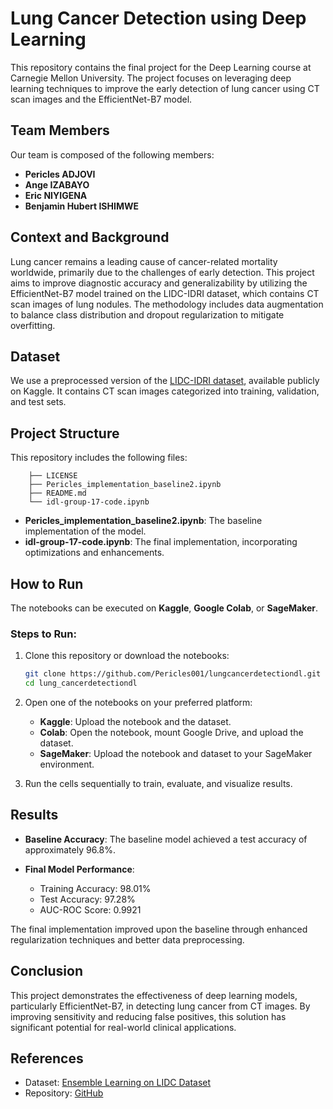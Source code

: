 # Lung Cancer Detection using Deep Learning

This repository contains the final project for the Deep Learning course at Carnegie Mellon University. The project focuses on leveraging deep learning techniques to improve the early detection of lung cancer using CT scan images and the EfficientNet-B7 model.

## Team Members

Our team is composed of the following members:
- **Pericles ADJOVI**
- **Ange IZABAYO**
- **Eric NIYIGENA**
- **Benjamin Hubert ISHIMWE**

## Context and Background

Lung cancer remains a leading cause of cancer-related mortality worldwide, primarily due to the challenges of early detection. This project aims to improve diagnostic accuracy and generalizability by utilizing the EfficientNet-B7 model trained on the LIDC-IDRI dataset, which contains CT scan images of lung nodules. The methodology includes data augmentation to balance class distribution and dropout regularization to mitigate overfitting.

## Dataset

We use a preprocessed version of the [LIDC-IDRI dataset](https://www.kaggle.com/datasets/mahounanpericles/ensemble-learning-on-lidc-dataset), available publicly on Kaggle. It contains CT scan images categorized into training, validation, and test sets.

## Project Structure

This repository includes the following files:


        ├── LICENSE
        ├── Pericles_implementation_baseline2.ipynb
        ├── README.md
        └── idl-group-17-code.ipynb



- **Pericles_implementation_baseline2.ipynb**: The baseline implementation of the model.
- **idl-group-17-code.ipynb**: The final implementation, incorporating optimizations and enhancements.

## How to Run

The notebooks can be executed on **Kaggle**, **Google Colab**, or **SageMaker**.

### Steps to Run:
1. Clone this repository or download the notebooks:
   ```bash
   git clone https://github.com/Pericles001/lungcancerdetectiondl.git
   cd lung_cancerdetectiondl

1.  Open one of the notebooks on your preferred platform:

    -   **Kaggle**: Upload the notebook and the dataset.
    -   **Colab**: Open the notebook, mount Google Drive, and upload the dataset.
    -   **SageMaker**: Upload the notebook and dataset to your SageMaker environment.


2.  Run the cells sequentially to train, evaluate, and visualize results.

Results
-------

-   **Baseline Accuracy**: The baseline model achieved a test accuracy of approximately 96.8%.


-   **Final Model Performance**:
    -   Training Accuracy: 98.01%
    -   Test Accuracy: 97.28%
    -   AUC-ROC Score: 0.9921

The final implementation improved upon the baseline through enhanced regularization techniques and better data preprocessing.

Conclusion
----------

This project demonstrates the effectiveness of deep learning models, particularly EfficientNet-B7, in detecting lung cancer from CT images. By improving sensitivity and reducing false positives, this solution has significant potential for real-world clinical applications.

References
----------

-   Dataset: [Ensemble Learning on LIDC Dataset](https://www.kaggle.com/datasets/mahounanpericles/ensemble-learning-on-lidc-dataset)
-   Repository: [GitHub](https://github.com/Pericles001/lungcancerdetectiondl)
